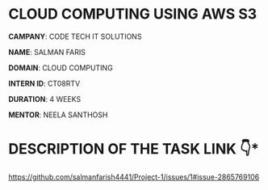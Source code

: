 # CLOUD COMPUTING USING AWS S3 #


**CAMPANY**: CODE TECH IT SOLUTIONS 

**NAME**: SALMAN FARIS

**DOMAIN**: CLOUD COMPUTING 

**INTERN ID**: CT08RTV

**DURATION**: 4 WEEKS

**MENTOR**: NEELA SANTHOSH 


# DESCRIPTION OF THE TASK LINK 👇*

https://github.com/salmanfarish4441/Project-1/issues/1#issue-2865769106
